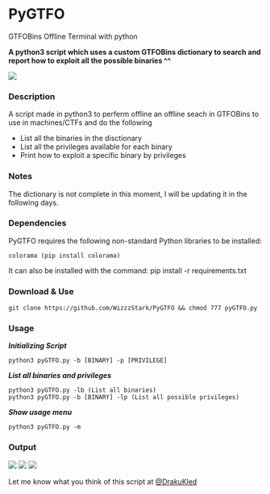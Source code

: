 # PyGTFO
GTFOBins Offline Terminal with python

**A python3 script which uses a custom GTFOBins dictionary to search and report how to exploit all the possible binaries ^^**

<img src="https://i.imgur.com/ifdb7oO.png" />

### Description
A script made in python3 to perferm offline an offline seach in GTFOBins to use in machines/CTFs and do the following
- List all the binaries in the disctionary
- List all the privileges available for each binary
- Print how to exploit a specific binary by privileges

### Notes

The dictionary is not complete in this moment, I will be updating it in the following days.

### Dependencies

PyGTFO requires the following non-standard Python libraries to be installed:

	colorama (pip install colorama)
	
It can also be installed with the command: pip install -r requirements.txt

### Download & Use

	git clone https://github.com/WizzzStark/PyGTFO && chmod 777 pyGTFO.py
	
### Usage

***Initializing Script***

	python3 pyGTFO.py -b [BINARY] -p [PRIVILEGE]
	
***List all binaries and privileges***

	python3 pyGTFO.py -lb (List all binaries)
	python3 pyGTFO.py -b [BINARY] -lp (List all possible privileges)

***Show usage menu***

	python3 pyGTFO.py -m

### Output

<img src="https://i.imgur.com/xU4Djpm.png" />

<img src="https://i.imgur.com/uB9Y3pn.png" />

<img src="https://i.imgur.com/wHzdex9.png" />

Let me know what you think of this script at [@DrakuKled](https://twitter.com/DrakuKled) 
